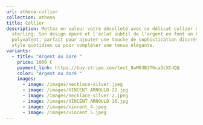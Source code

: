 ```yaml
---
url: athena-collier
collection: athena
title: Collier
description: Mettez en valeur votre décolleté avec ce délicat collier en argent
  sterling. Son design épuré et l'éclat subtil de l'argent en font un bijou
  polyvalent, parfait pour ajouter une touche de sophistication discrète à votre
  style quotidien ou pour compléter une tenue élégante.
variants:
  - title: "Argent ou Doré "
    price: 1000 €
    payment_link: https://buy.stripe.com/test_8wM03B1TGca3cXCdQQ
    color: "Argent ou doré "
    images:
      - image: /images/necklace-silver.jpeg
      - image: /images/VINCENT ARNOULD 22.jpg
      - image: /images/necklace-silver-2.jpeg
      - image: /images/VINCENT ARNOULD 16.jpg
      - image: /images/vincent_4.jpeg
      - image: /images/vincent_5.jpeg
---
```


